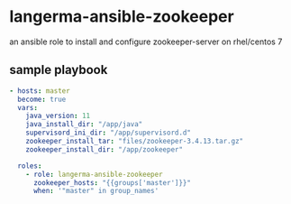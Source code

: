 # langerma-ansible-zookeeper

an ansible role to install and configure zookeeper-server on rhel/centos 7

## sample playbook
```yml
- hosts: master
  become: true
  vars:
    java_version: 11
    java_install_dir: "/app/java"
    supervisord_ini_dir: "/app/supervisord.d"
    zookeeper_install_tar: "files/zookeeper-3.4.13.tar.gz"
    zookeeper_install_dir: "/app/zookeeper"

  roles:
    - role: langerma-ansible-zookeeper
      zookeeper_hosts: "{{groups['master']}}"
      when: '"master" in group_names'
```
